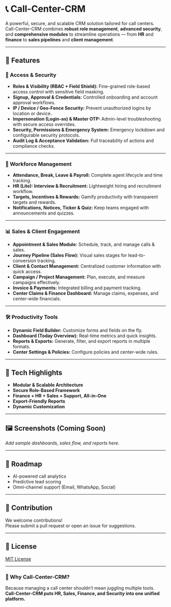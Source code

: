 # 📞 Call-Center-CRM

A powerful, secure, and scalable CRM solution tailored for call centers.  
Call-Center-CRM combines **robust role management**, **advanced security**, and **comprehensive modules** to streamline operations — from **HR** and **finance** to **sales pipelines** and **client management**.

---

## 🚀 Features

### 🔐 Access & Security
- **Roles & Visibility (RBAC + Field Shield):** Fine-grained role-based access control with sensitive field masking.
- **Signup, Approval & Credentials:** Controlled onboarding and account approval workflows.
- **IP / Device / Geo-Fence Security:** Prevent unauthorized logins by location or device.
- **Impersonation (Login-as) & Master OTP:** Admin-level troubleshooting with secure access overrides.
- **Security, Permissions & Emergency System:** Emergency lockdown and configurable security protocols.
- **Audit Log & Acceptance Validation:** Full traceability of actions and compliance checks.

---

### 👥 Workforce Management
- **Attendance, Break, Leave & Payroll:** Complete agent lifecycle and time tracking.
- **HR (Lite): Interview & Recruitment:** Lightweight hiring and recruitment workflow.
- **Targets, Incentives & Rewards:** Gamify productivity with transparent targets and rewards.
- **Notifications, Notices, Ticker & Quiz:** Keep teams engaged with announcements and quizzes.

---

### 📊 Sales & Client Engagement
- **Appointment & Sales Module:** Schedule, track, and manage calls & sales.
- **Journey Pipeline (Sales Flow):** Visual sales stages for lead-to-conversion tracking.
- **Client & Contact Management:** Centralized customer information with quick access.
- **Campaign / Project Management:** Plan, execute, and measure campaigns effectively.
- **Invoice & Payments:** Integrated billing and payment tracking.
- **Center Claims & Finance Dashboard:** Manage claims, expenses, and center-wide financials.

---

### 🛠️ Productivity Tools
- **Dynamic Field Builder:** Customize forms and fields on the fly.
- **Dashboard (Today Overview):** Real-time metrics and quick insights.
- **Reports & Exports:** Generate, filter, and export reports in multiple formats.
- **Center Settings & Policies:** Configure policies and center-wide rules.

---

## 📂 Tech Highlights
- **Modular & Scalable Architecture**
- **Secure Role-Based Framework**
- **Finance + HR + Sales + Support, All-in-One**
- **Export-Friendly Reports**
- **Dynamic Customization**

---

## 🖼️ Screenshots (Coming Soon)
_Add sample dashboards, sales flow, and reports here._

---

## 📌 Roadmap
- AI-powered call analytics
- Predictive lead scoring
- Omni-channel support (Email, WhatsApp, Social)

---

## 🤝 Contribution
We welcome contributions!  
Please submit a pull request or open an issue for suggestions.

---

## 📜 License
[MIT License](LICENSE)  

---

### 🌟 Why Call-Center-CRM?
Because managing a call center shouldn’t mean juggling multiple tools.  
**Call-Center-CRM puts HR, Sales, Finance, and Security into one unified platform.**
